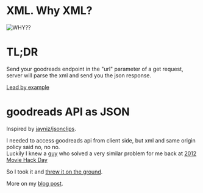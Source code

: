 XML. Why XML?
=============
![WHY??](https://dl.dropbox.com/u/1953503/gifs/JXLzX.gif)

TL;DR
=====
Send your goodreads endpoint in the "url" parameter of a get request, server will parse the xml and send you the json response.  

[Lead by example](http://goodreadsconverter.herokuapp.com/?url=http://www.goodreads.com/review/list/12507039.xml?key=TcRDtxyxVNePvcdew3FA&v=2)  

goodreads API as JSON
==========================

Inspired by [jayniz/jsonclips](https://github.com/jayniz/jsonclips).  

I needed to access goodreads api from client side, but xml and same origin policy said no, no no.  
Luckily I knew a [guy](https://github.com/jayniz)  who solved a very similar problem for me back at [2012 Movie Hack Day](http://moviehackday.com)  

So I took it and [threw it on the ground](http://www.youtube.com/watch?v=gAYL5H46QnQ).  

More on my [blog post](http://boratunca.com/blog/2012/11/08/bookssection/).